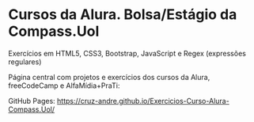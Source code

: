 # Cursos da Alura. Bolsa/Estágio da Compass.Uol
Exercícios em HTML5, CSS3, Bootstrap, JavaScript e Regex (expressões regulares)

Página central com projetos e exercícios dos cursos da Alura, freeCodeCamp e AlfaMídia+PraTi:

GitHub Pages: https://cruz-andre.github.io/Exercicios-Curso-Alura-Compass.Uol/

